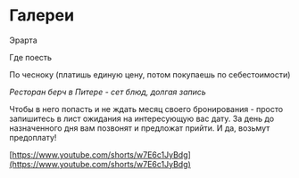 
# Галереи
Эрарта


  

Где поесть

По чесноку (платишь единую цену, потом покупаешь по себестоимости)

  

_Ресторан берч в Питере - сет блюд, долгая запись_

Чтобы в него попасть и не ждать месяц своего бронирования - просто запишитесь в лист ожидания на интересующую вас дату. За день до назначенного дня вам позвонят и предложат прийти. И да, возьмут предоплату! 

[https://www.youtube.com/shorts/w7E6c1JyBdg](https://www.youtube.com/shorts/w7E6c1JyBdg)